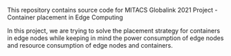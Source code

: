 This repository contains source code for MITACS Globalink 2021 Project - Container placement in Edge Computing

In this project, we are trying to solve the placement strategy for containers in edge nodes while keeping in mind the power consumption of edge nodes and resource consumption of edge nodes and containers.